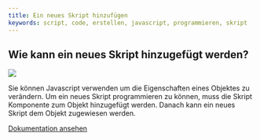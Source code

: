 ```yaml
---
title: Ein neues Skript hinzufügen
keywords: script, code, erstellen, javascript, programmieren, skript
---
```


## Wie kann ein neues Skript  hinzugefügt werden?

<img src="https://s3-eu-west-1.amazonaws.com/static.playcanvas.com/instructions/add-new-script.gif"/>

Sie können Javascript verwenden um die Eigenschaften eines Objektes zu verändern. Um ein neues Skript programmieren zu können, muss die Skript Komponente zum Objekt hinzugefügt werden. Danach kann ein neues Skript dem Objekt zugewiesen werden.

<a class="docs" href="http://developer.playcanvas.com/de/user-manual/scripting/creating-new/" target="_blank">Dokumentation ansehen</a>
